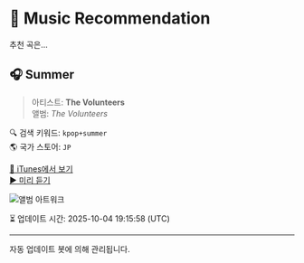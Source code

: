 
# 🎵 Music Recommendation

추천 곡은...

## 🎧 Summer  
> 아티스트: **The Volunteers**  
> 앨범: _The Volunteers_  

🔍 검색 키워드: `kpop+summer`  
🌎 국가 스토어: `JP`

[🔗 iTunes에서 보기](https://music.apple.com/jp/album/summer/1569294418?i=1569294608&uo=4)  
[▶️ 미리 듣기](https://audio-ssl.itunes.apple.com/itunes-assets/AudioPreview115/v4/f3/e6/e0/f3e6e096-6e4c-cb5b-a827-553b035aaad3/mzaf_13407501163592848995.plus.aac.p.m4a)

![앨범 아트워크](https://is1-ssl.mzstatic.com/image/thumb/Music125/v4/f9/28/8c/f9288c73-c42a-11d1-a4aa-83a7ce6e3c46/TheVolunteers_3000.jpg/100x100bb.jpg)

⏳ 업데이트 시간: 2025-10-04 19:15:58 (UTC)

---
자동 업데이트 봇에 의해 관리됩니다.
